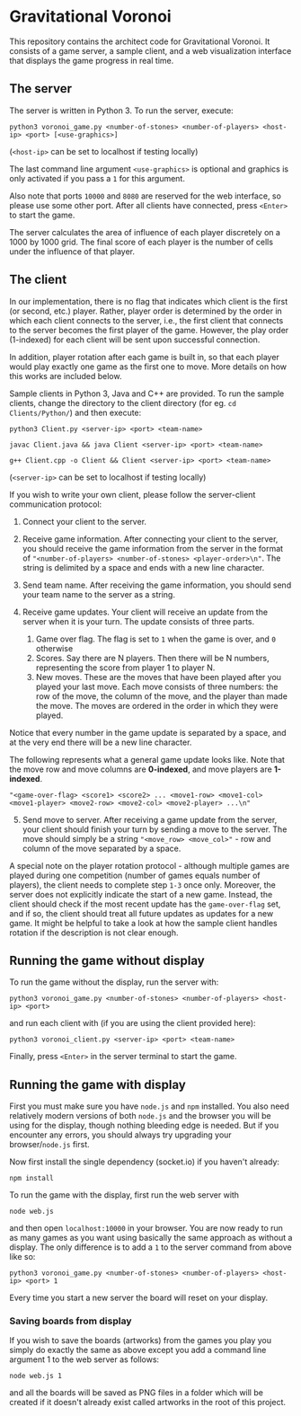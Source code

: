 # Gravitational Voronoi

This repository contains the architect code for Gravitational Voronoi. It consists of a game server, a sample client, and a web visualization interface that displays the game progress in real time.

## The server

The server is written in Python 3. To run the server, execute:

```
python3 voronoi_game.py <number-of-stones> <number-of-players> <host-ip> <port> [<use-graphics>]
```

(`<host-ip>` can be set to localhost if testing locally)

The last command line argument `<use-graphics>` is optional and graphics is only activated if you pass a `1` for this argument.

Also note that ports `10000` and `8080` are reserved for the web interface, so please use some other port. After all clients have connected, press `<Enter>` to start the game.

The server calculates the area of influence of each player discretely on a 1000 by 1000 grid. The final score of each player is the number of cells under the influence of that player.

## The client

In our implementation, there is no flag that indicates which client is the first (or second, etc.) player. Rather, player order is determined by the order in which each client connects to the server, i.e., the first client that connects to the server becomes the first player of the game. However, the play order (1-indexed) for each client will be sent upon successful connection.

In addition, player rotation after each game is built in, so that each player would play exactly one game as the first one to move. More details on how this works are included below.

Sample clients in Python 3, Java and C++ are provided. To run the sample clients, change the directory to the client directory (for eg. `cd Clients/Python/`) and then execute:

```
python3 Client.py <server-ip> <port> <team-name>
```

```
javac Client.java && java Client <server-ip> <port> <team-name>
```

```
g++ Client.cpp -o Client && Client <server-ip> <port> <team-name>
```

(`<server-ip>` can be set to localhost if testing locally)

If you wish to write your own client, please follow the server-client communication protocol:

1. Connect your client to the server.

2. Receive game information. After connecting your client to the server, you should receive the game information from the server in the format of `"<number-of-players> <number-of-stones> <player-order>\n"`. The string is delimited by a space and ends with a new line character.

3. Send team name. After receiving the game information, you should send your team name to the server as a string.

4. Receive game updates. Your client will receive an update from the server when it is your turn. The update consists of three parts.
   1. Game over flag. The flag is set to `1` when the game is over, and `0` otherwise
   2. Scores. Say there are N players. Then there will be N numbers, representing the score from player 1 to player N.
   3. New moves. These are the moves that have been played after you played your last move. Each move consists of three numbers: the row of the move, the column of the move, and the player than made the move. The moves are ordered in the order in which they were played.

Notice that every number in the game update is separated by a space, and at the very end there will be a new line character.

The following represents what a general game update looks like. Note that the move row and move columns are **0-indexed**, and move players are **1-indexed**.

```
"<game-over-flag> <score1> <score2> ... <move1-row> <move1-col> <move1-player> <move2-row> <move2-col> <move2-player> ...\n"
```

5. Send move to server. After receiving a game update from the server, your client should finish your turn by sending a move to the server. The move should simply be a string `"<move_row> <move_col>"` - row and column of the move separated by a space.

A special note on the player rotation protocol - although multiple games are played during one competition (number of games equals number of players), the client needs to complete step `1-3` once only. Moreover, the server does not explicitly indicate the start of a new game. Instead, the client should check if the most recent update has the `game-over-flag` set, and if so, the client should treat all future updates as updates for a new game. It might be helpful to take a look at how the sample client handles rotation if the description is not clear enough.

## Running the game without display

To run the game without the display, run the server with:

```
python3 voronoi_game.py <number-of-stones> <number-of-players> <host-ip> <port>
```

and run each client with (if you are using the client provided here):

```
python3 voronoi_client.py <server-ip> <port> <team-name>
```

Finally, press `<Enter>` in the server terminal to start the game.

## Running the game with display

First you must make sure you have `node.js` and `npm` installed. You also need relatively modern versions of both `node.js` and the browser you will be using for the display, though nothing bleeding edge is needed. But if you encounter any errors, you should always try upgrading your browser/`node.js` first.

Now first install the single dependency (socket.io) if you haven't already:

```
npm install
```

To run the game with the display, first run the web server with

```
node web.js
```

and then open `localhost:10000` in your browser. You are now ready to run as many games as you want using basically the same approach as without a display. The only difference is to add a `1` to the server command from above like so:

```
python3 voronoi_game.py <number-of-stones> <number-of-players> <host-ip> <port> 1
```

Every time you start a new server the board will reset on your display.

### Saving boards from display
If you wish to save the boards (artworks) from the games you play you simply do exactly the same as above except you add a command line argument 1 to the web server as follows:

```
node web.js 1
```

and all the boards will be saved as PNG files in a folder which will be created if it doesn't already exist called artworks in the root of this project.
